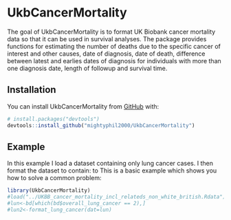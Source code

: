 
<!-- README.md is generated from README.Rmd. Please edit that file -->

# UkbCancerMortality

<!-- badges: start -->

<!-- badges: end -->

The goal of UkbCancerMortality is to format UK Biobank cancer mortality
data so that it can be used in survival analyses. The package provides
functions for estimating the number of deaths due to the specific cancer
of interest and other causes, date of diagnosis, date of death,
difference between latest and earlies dates of diagnosis for individuals
with more than one diagnosis date, length of followup and survival time.

## Installation

You can install UkbCancerMortality from [GitHub](https://github.com/)
with:

``` r
# install.packages("devtools")
devtools::install_github("mightyphil2000/UkbCancerMortality")
```

## Example

In this example I load a dataset containing only lung cancer cases. I
then format the dataset to contain: to This is a basic example which
shows you how to solve a common problem:

``` r
library(UkbCancerMortality)
#load("../UKBB_cancer_mortality_incl_relateds_non_white_british.Rdata")
#lun<-bd[which(bd$overall_lung_cancer == 2),]
#lun2<-format_lung_cancer(dat=lun)
```
